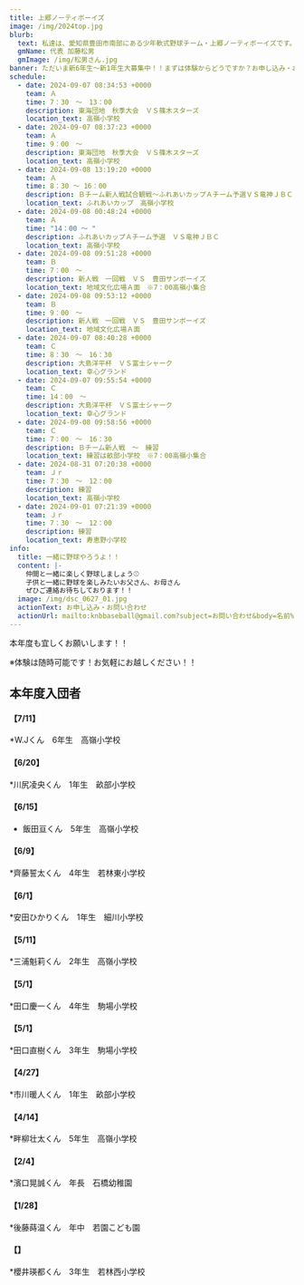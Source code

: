 ```yaml
---
title: 上郷ノーティボーイズ
image: /img/2024top.jpg
blurb:
  text: 私達は、愛知県豊田市南部にある少年軟式野球チーム・上郷ノーティボーイズです。野球を愛する少年・少女達の夢を育み、軟式野球を正しく指導し、体力向上と礼儀を養成します。また、親友同士の友情と交歓の場を与え、規則正しい明朗な少年・少女を育成することを目的としています。
  gmName: 代表 加藤松男
  gmImage: /img/松男さん.jpg
banner: ただいま新6年生～新1年生大募集中！！まずは体験からどうですか？お申し込み・お問い合わせはお気軽にどうぞ！！
schedule:
  - date: 2024-09-07 08:34:53 +0000
    team: Ａ
    time: 7：30　～　13：00
    description: 東海団地　秋季大会　ＶＳ篠木スターズ
    location_text: 高嶺小学校
  - date: 2024-09-07 08:37:23 +0000
    team: Ａ
    time: 9：00　～　
    description: 東海団地　秋季大会　ＶＳ篠木スターズ
    location_text: 高嶺小学校
  - date: 2024-09-08 13:19:20 +0000
    team: Ａ
    time: 8：30 ～ 16：00
    description: Ｂチーム新人戦試合観戦～ふれあいカップＡチーム予選ＶＳ竜神ＪＢＣ
    location_text: ふれあいカップ　高嶺小学校
  - date: 2024-09-08 00:48:24 +0000
    team: Ａ
    time: "14：00 ～ "
    description: ふれあいカップＡチーム予選　ＶＳ竜神ＪＢＣ
    location_text: 高嶺小学校
  - date: 2024-09-08 09:51:28 +0000
    team: Ｂ
    time: 7：00　～　
    description: 新人戦　一回戦　ＶＳ　豊田サンボーイズ
    location_text: 地域文化広場Ａ面　※7：00高嶺小集合
  - date: 2024-09-08 09:53:12 +0000
    team: Ｂ
    time: 9：00　～
    description: 新人戦　一回戦　ＶＳ　豊田サンボーイズ
    location_text: 地域文化広場Ａ面
  - date: 2024-09-07 08:40:28 +0000
    team: Ｃ
    time: 8：30　～　16：30
    description: 大島洋平杯　ＶＳ富士シャーク
    location_text: 幸心グランド
  - date: 2024-09-07 09:55:54 +0000
    team: Ｃ
    time: 14：00　～
    description: 大島洋平杯　ＶＳ富士シャーク
    location_text: 幸心グランド
  - date: 2024-09-08 09:58:56 +0000
    team: Ｃ
    time: 7：00　～　16：30
    description: Ｂチーム新人戦　～　練習
    location_text: 練習は畝部小学校　※7：00高嶺小集合
  - date: 2024-08-31 07:20:38 +0000
    team: Ｊｒ
    time: 7：30　～　12：00
    description: 練習
    location_text: 高嶺小学校
  - date: 2024-09-01 07:21:39 +0000
    team: Ｊｒ
    time: 7：30　～　12：00
    description: 練習
    location_text: 寿恵野小学校
info:
  title: 一緒に野球やろうよ！！
  content: |-
    仲間と一緒に楽しく野球しましょう⚾
    子供と一緒に野球を楽しみたいお父さん、お母さん
    ぜひご連絡お待ちしております！！
  image: /img/dsc_0627_01.jpg
  actionText: お申し込み・お問い合わせ
  actionUrl: mailto:knbbaseball@gmail.com?subject=お問い合わせ&body=名前%20%3A%0D%0Aふりがな%20%3A%0D%0A電話%20%3A%0D%0A学校名%20%3A%0D%0A学年%20%3A%0D%0Aお問い合せ内容%20%3A（例、体験・見学・入団希望）
---
```

本年度も宜しくお願いします！！


※体験は随時可能です！お気軽にお越しください！！

## 本年度入団者

#### 【7/11】

*W.Jくん　6年生　高嶺小学校

#### 【6/20】

*川尻凌央くん　1年生　畝部小学校

#### 【6/15】

* 飯田亘くん　5年生　高嶺小学校

#### 【6/9】

*齊藤誓太くん　4年生　若林東小学校

#### 【6/1】

*安田ひかりくん　1年生　細川小学校

#### 【5/11】

*三浦魁莉くん　2年生　高嶺小学校

#### 【5/1】

*田口慶一くん　4年生　駒場小学校

#### 【5/1】

*田口直樹くん　3年生　駒場小学校

#### 【4/27】

*市川暖人くん　1年生　畝部小学校

#### 【4/14】

*畔柳壮太くん　5年生　高嶺小学校

#### 【2/4】

*濱口晃誠くん　年長　石橋幼稚園

#### 【1/28】

*後藤蒔温くん　年中　若園こども園

#### 【】

*櫻井瑛都くん　3年生　若林西小学校



